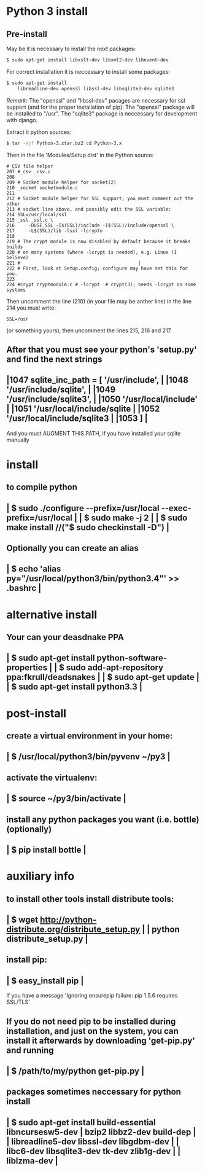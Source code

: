 # Python 3 install

## Pre-install
May be it is necessary to install the next packages:
```sh
$ sudo apt-get install libxslt-dev libxml2-dev libevent-dev 
```

For correct installation it is neccessary to install some packages:
```sh
$ sudo apt-get install
    libreadline-dev openssl libssl-dev libsqlite3-dev sqlite3
```

*Remark:*
The "openssl" and "libssl-dev" pacages are necessary for ssl support
(and for the proper installation of pip).
The "openssl" package will be installed to "/usr".
The "sqlite3" package is neccessary for development with django.

Extract it python sources:
```sh
$ tar -xjf Python-3.xtar.bz2 cd Python-3.x  
```

Then in the file 'Modules/Setup.dist' in the Python source:
```
# CSV file helper
207 #_csv _csv.c							
208	
209 # Socket module helper for socket(2)
210 _socket socketmodule.c	
211	
212 # Socket module helper for SSL support; you must comment out the other
213 # socket line above, and possibly edit the SSL variable:
214 SSL=/usr/local/ssl	
215 _ssl _ssl.c \	
216     -DUSE_SSL -I$(SSL)/include -I$(SSL)/include/openssl \
217     -L$(SSL)/lib -lssl -lcrypto	
218	
219 # The crypt module is now disabled by default because it breaks builds
220 # on many systems (where -lcrypt is needed), e.g. Linux (I believe)
221 #											|
222 # First, look at Setup.config; configure may have set this for you.
223
224 #crypt cryptmodule.c # -lcrypt  # crypt(3); needs -lcrypt on some systems
```

Then uncomment the line (210) (in your file may be anther line)
in the line 214 you must write:
```
SSL=/usr
```
(or something yours), then uncomment the lines 215, 216 and 217.

 After that you must see your python's 'setup.py'
 and find the next strings
 ------------------------------------------------------------------------
 |1047 sqlite_inc_path = [ '/usr/include',				|
 |1048 			   '/usr/include/sqlite',			|
 |1049			   '/usr/include/sqlite3',			|
 |1050			   '/usr/local/include'				|
 |1051			   '/usr/local/include/sqlite			|
 |1052			   '/usr/local/include/sqlite3			|
 |1053			 ]						|
 ------------------------------------------------------------------------
 And you must AUGMENT THIS PATH, if you have installed your sqlite manually



 install
 =======

 to compile python
 ------------------------------------------------------------------------
 | $ sudo ./configure --prefix=/usr/local --exec-prefix=/usr/local	|
 | $ sudo make -j 2				       			| 
 | $ sudo make install //("$ sudo checkinstall -D")			| 				       			
 ------------------------------------------------------------------------

 Optionally you can create an alias
 ------------------------------------------------------------------------
 | $ echo 'alias py="/usr/local/python3/bin/python3.4"' >> .bashrc      |
 ------------------------------------------------------------------------


 
 alternative install
 ===================

 Your can your deasdnake PPA
 ------------------------------------------------------------------------
 | $ sudo apt-get install python-software-properties                    |
 | $ sudo add-apt-repository ppa:fkrull/deadsnakes                      |
 | $ sudo apt-get update                                                |
 | $ sudo apt-get install python3.3                                     |
 ------------------------------------------------------------------------



 post-install
 ============
 
 create a virtual environment in your home:
 ------------------------------------------------------------------------
 | $ /usr/local/python3/bin/pyvenv ~/py3     				|
 ------------------------------------------------------------------------
 activate the virtualenv:
 ------------------------------------------------------------------------
 | $ source ~/py3/bin/activate                                          |
 ------------------------------------------------------------------------
 install any python packages you want (i.e. bottle) (optionally)
 ------------------------------------------------------------------------
 | $ pip install bottle             					|
 ------------------------------------------------------------------------
 


 auxiliary info
 ==============

 to install other tools
 install distribute tools:
 ------------------------------------------------------------------------
 | $ wget http://python-distribute.org/distribute_setup.py     		|
 |        python distribute_setup.py                           		|
 ------------------------------------------------------------------------
 install pip:
 ------------------------------------------------------------------------
 | $ easy_install pip							|
 ------------------------------------------------------------------------

 If you have a message 
 'Ignoring ensurepip failure: pip 1.5.6 requires SSL/TLS'

 If you do not need pip to be installed during installation, and just on the system, 
 you can install it afterwards by downloading 
 'get-pip.py'
 and running 
 --------------------------------------
 | $ /path/to/my/python get-pip.py    |
 ---------------------------------------
 
 packages sometimes neccessary for python install 
 ------------------------------------------------------------------------
 | $ sudo apt-get install build-essential libncursesw5-dev		| 
			  bzip2 libbz2-dev build-dep			|	
 |                        libreadline5-dev libssl-dev libgdbm-dev 	|
 |                        libc6-dev libsqlite3-dev tk-dev zlib1g-dev 	|
 |                        liblzma-dev					|
 ------------------------------------------------------------------------
